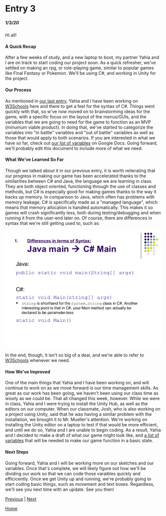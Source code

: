 # Entry 3
##### 1/3/20

Hi all!

#### A Quick Recap
After a few weeks of study, and a new laptop to boot, my partner Yahia and I are on track to start coding our
project soon. As a quick refresher, we've settled on making an rpg, or role-playing game, similar to popular
games like Final Fantasy or Pokemon. We'll be using C#, and working in Unity for the project.

#### Our Process
As mentioned in [our last entry](entry02.md), Yahia and I have been working on [W3Schools](https://www.w3schools.com/cs/cs_intro.asp) here and there to get a feel for
the syntax of C#. Things went quickly with that, so w've now moved on to brainstorming ideas for the game,
with a specific focus on the layout of the menus/GUIs, and the variables that we are going to need for the game
to function as an MVP (minumum viable product). In doing that, we've started to categorize the variables into "in
battle" variables and "out of battle" variables as well as those that would apply to both scenarios. If you are
interested in what we have so far, check out [our list of variables](https://docs.google.com/document/d/18f9qcz2JyZ-BGMIxdP59HZ8n27FTovv30-qeWeXPChY/edit?usp=sharing) on Google Docs. Going forward, we'll probably
edit this document to include more of what we need.

#### What We've Learned So Far
Though we talked about it in our previous entry, it is worth reiterating that our progress in making our game has
been accelerated thanks to the similarities between C# and Java, the language we are learning in class. They
are both object oriented, functioning through the use of classes and methods, but C# is especially good for
making games thanks to the way it backs up memory. In comparison to Java, which often has problems with
memory leakage, C# is specifically made as a "managed language", which means that memory allocation is
handled automatically. This makes it so games will crash significantly less, both during testing/debugging and
when running it from the user-end later on. Of course, there are differences in syntax that we're still getting
used to, such as:

![Java vs. C#](JavaVSCSharp.jpg)

In the end, though, it isn't so big of a deal, and we're able to refer to [W3Schools](https://www.w3schools.com/cs/cs_intro.asp) whenever we need.

#### How We've Improved
One of the main things that Yahia and I have been working on, and will continue to work on as we move
forward is our time management skills. As great as our work has been going, we haven't been using our class
time as wisely as we could be. That all changed this week, however. While we were in class, Yahia and I were
trying to install the Unity Hub, as well as the editors on our computer. When our classmate, Josh, who is also
working on a project using Unity, said that he was having a similar problem with the installation, we brought it to
Mr. Mueller's attention. We're working on installing the Unity editor on a laptop to test if that would be more
efficient, and until we do so, Yahia and I are unable to begin coding. As a result, Yahia and I decided to make a
draft of what our game might look like, and [a list of variables](https://docs.google.com/document/d/18f9qcz2JyZ-BGMIxdP59HZ8n27FTovv30-qeWeXPChY/edit?usp=sharing) that will be needed to make our game function in a
basic state.

#### Next Steps
Going forward, Yahia and I will be working more on our sketches and our variables. Once that's complete, we
will likely figure out how we'll be dividing our work so that we can code those varaibles quickly and efficicently.
Once we get Unity up and running, we're probably going to start coding basic things, such as movement and
text boxes. Regardless, we'll see you next time with an update. See you then!

[Previous](entry02.md) | [Next](entry04.md)

[Home](../README.md)